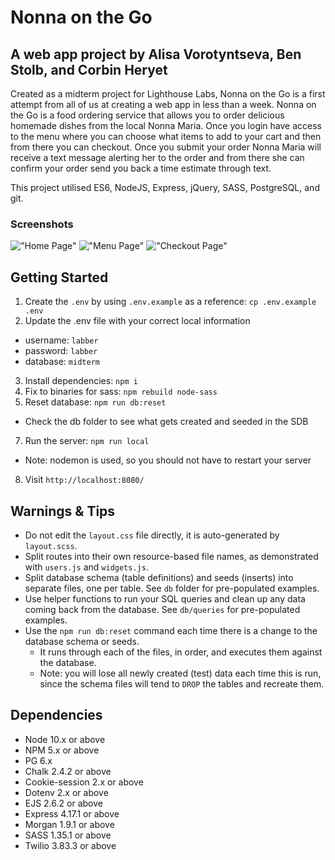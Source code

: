 # Nonna on the Go

## A web app project by Alisa Vorotyntseva, Ben Stolb, and Corbin Heryet
Created as a midterm project for Lighthouse Labs, Nonna on the Go is a first attempt from all of us at creating a web app in less than a week. Nonna on the Go is a food ordering service that allows you to order delicious homemade dishes from the local Nonna Maria. Once you login have access to the menu where you can choose what items to add to your cart and then from there you can checkout. Once you submit your order Nonna Maria will receive a text message alerting her to the order and from there she can confirm your order send you back a time estimate through text. 

This project utilised ES6, NodeJS, Express, jQuery, SASS, PostgreSQL, and git. 

### Screenshots
!["Home Page"](https://github.com/vorotyna/granny-on-the-go/blob/master/public/images/home-page.png)
!["Menu Page"](https://github.com/vorotyna/granny-on-the-go/blob/master/public/images/menu-page.png)
!["Checkout Page"](https://github.com/vorotyna/granny-on-the-go/blob/master/public/images/order-page.png)
## Getting Started

1. Create the `.env` by using `.env.example` as a reference: `cp .env.example .env`
2. Update the .env file with your correct local information 
  - username: `labber` 
  - password: `labber` 
  - database: `midterm`
3. Install dependencies: `npm i`
4. Fix to binaries for sass: `npm rebuild node-sass`
5. Reset database: `npm run db:reset`
  - Check the db folder to see what gets created and seeded in the SDB
7. Run the server: `npm run local`
  - Note: nodemon is used, so you should not have to restart your server
8. Visit `http://localhost:8080/`

## Warnings & Tips

- Do not edit the `layout.css` file directly, it is auto-generated by `layout.scss`.
- Split routes into their own resource-based file names, as demonstrated with `users.js` and `widgets.js`.
- Split database schema (table definitions) and seeds (inserts) into separate files, one per table. See `db` folder for pre-populated examples. 
- Use helper functions to run your SQL queries and clean up any data coming back from the database. See `db/queries` for pre-populated examples.
- Use the `npm run db:reset` command each time there is a change to the database schema or seeds. 
  - It runs through each of the files, in order, and executes them against the database. 
  - Note: you will lose all newly created (test) data each time this is run, since the schema files will tend to `DROP` the tables and recreate them.

## Dependencies

- Node 10.x or above
- NPM 5.x or above
- PG 6.x
- Chalk 2.4.2 or above
- Cookie-session 2.x or above
- Dotenv 2.x or above
- EJS 2.6.2 or above
- Express 4.17.1 or above
- Morgan 1.9.1 or above
- SASS 1.35.1 or above
- Twilio 3.83.3 or above
